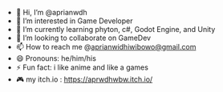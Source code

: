 - 👋 Hi, I’m @aprianwdh
- 👀 I’m interested in Game Developer
- 🌱 I’m currently learning phyton, c#, Godot Engine, and Unity
- 💞️ I’m looking to collaborate on GameDev
- 📫 How to reach me @aprianwidhiwibowo@gmail.com
- 😄 Pronouns: he/him/his
- ⚡ Fun fact: i like  anime and like a games
- 🎮 my itch.io : https://aprwdhwbw.itch.io/

<!---
aprianwdh/aprianwdh is a ✨ special ✨ repository because its `README.md` (this file) appears on your GitHub profile.
You can click the Preview link to take a look at your changes.
--->
